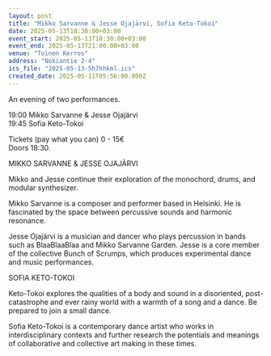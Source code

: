 ```yaml
---
layout: post
title: "Mikko Sarvanne & Jesse Ojajärvi, Sofia Keto-Tokoi"
date: 2025-05-13T18:30:00+03:00
event_start: 2025-05-13T18:30:00+03:00
event_end: 2025-05-13T21:00:00+03:00
venue: "Toinen Kerros"
address: "Nokiantie 2-4"
ics_file: "2025-05-13-5h7hhkml.ics"
created_date: 2025-05-11T05:56:00.000Z
---
```


An evening of two performances.   
  
19:00 Mikko Sarvanne & Jesse Ojajärvi  
19:45 Sofia Keto-Tokoi  
  
Tickets (pay what you can) 0 - 15€  
Doors 18:30.  
  
MIKKO SARVANNE & JESSE OJAJÄRVI  
  
Mikko and Jesse continue their exploration of the monochord, drums, and modular synthesizer.  
  
Mikko Sarvanne is a composer and performer based in Helsinki. He is fascinated by the space between percussive sounds and harmonic resonance.  
  
Jesse Ojajärvi is a musician and dancer who plays percussion in bands such as BlaaBlaaBlaa and Mikko Sarvanne Garden. Jesse is a core member of the collective Bunch of Scrumps, which produces experimental dance and music performances.  
  
SOFIA KETO-TOKOI  
  
Keto-Tokoi explores the qualities of a body and sound in a disoriented, post-catastrophe and ever rainy world with a warmth of a song and a dance. Be prepared to join a small dance.  
  
Sofia Keto-Tokoi is a contemporary dance artist who works in interdisciplinary contexts and further research the potentials and meanings of collaborative and collective art making in these times.
